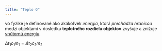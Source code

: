 ```yaml
---
title: "Teplo Q"
---
```


vo fyzike je definované ako akákoľvek *energia*, ktorá *prechádza hranicou* medzi objektami v dosledku **teplotného rozdielu objektov**
zvyšuje a znižuje [vnútornú energiu](fyz/vnútorná%20energia.md)

$\Delta{}t_1c_1m_1 = \Delta{}t_2c_2m_2$